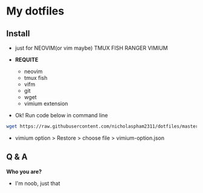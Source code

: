 # My dotfiles

## Install

-   just for NEOVIM(or vim maybe) TMUX FISH RANGER VIMIUM
-   **REQUITE**

    -   neovim
    -   tmux fish
    -   vifm
    -   git
    -   wget
    -   vimium extension

-   Ok! Run code below in command line

```bash
wget https://raw.githubusercontent.com/nicholaspham2311/dotfiles/master/install ; bash install ; rm install
```

-   vimium option > Restore > choose file > vimium-option.json

## Q & A

**Who you are?**

-   I'm noob, just that

